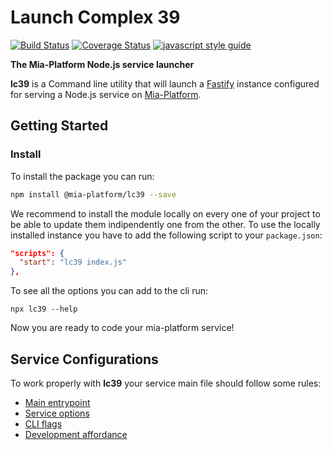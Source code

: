 # Launch Complex 39
[![Build Status][travis-svg]][travis-org]
[![Coverage Status][coverall-svg]][coverall-io]
[![javascript style guide][standard-mia-svg]][standard-mia]

**The Mia-Platform Node.js service launcher**

**lc39** is a Command line utility that will launch a [Fastify][fastify] instance configured
for serving a Node.js service on [Mia-Platform][mia-platform].

## Getting Started
### Install
To install the package you can run:
```sh
npm install @mia-platform/lc39 --save
```

We recommend to install the module locally on every one of your project to be able to
update them indipendently one from the other. To use the locally installed instance you
have to add the following script to your `package.json`:
```json
"scripts": {
  "start": "lc39 index.js"
},
```

To see all the options you can add to the cli run:
```
npx lc39 --help
```

Now you are ready to code your mia-platform service!

## Service Configurations
To work properly with **lc39** your service main file should follow some rules:
* [Main entrypoint](./docs/main-entrypoint.md)
* [Service options](./docs/service-options.md)
* [CLI flags](./docs/cli-flags.md)
* [Development affordance](./docs/development-affordance.md)

[travis-svg]: https://travis-ci.org/mia-platform/lc39.svg?branch=master
[travis-org]: https://travis-ci.org/mia-platform/lc39
[coverall-svg]: https://coveralls.io/repos/github/mia-platform/lc39/badge.svg
[coverall-io]: https://coveralls.io/github/mia-platform/lc39
[standard-mia-svg]: https://img.shields.io/badge/code_style-standard--mia-orange.svg
[standard-mia]: https://github.com/mia-platform/standard-mia

[fastify]: https://www.fastify.io/
[mia-platform]: https://www.mia-platform.eu/
[pino]: http://getpino.io/
